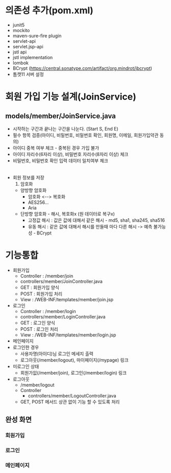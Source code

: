 # 의존성 추가(pom.xml)
- junit5
- mockito
- maven-sure-fire plugin
- servlet-api
- servlet.jsp-api
- jstl api
- jstl implementation
- lombok
- BCrypt (https://central.sonatype.com/artifact/org.mindrot/jbcrypt)
- 톰캣11 서버 설정

# 회원 가입 기능 설계(JoinService)
## models/member/JoinService.java
- 시작하는 구간과 끝나는 구간을 나눈다. (Start S, End E)
- 필수 항목 검증(아이디, 비밀번호, 비밀번호 확인, 회원명, 이메일, 회원가입약관 동의)
- 아이디 중복 여부 체크 - 중복된 경우 가입 불가
- 아이디 자리수(6자리 이상), 비밀번호 자리수(8자리 이상) 체크
- 비밀번호, 비밀번호 확인 입력 데이터 일치여부 체크
######
- 회원 정보를 저장 
  1) 암호화 
    - 양방향 암호화 
      - 암호화 <--> 복호화 
      - AES256... 
      - Aria
    - 단방향 암호화 - 해시, 복호화x (원 데이터로 복구x)
      - 고정값 해시 : 값은 값에 대해서 같은 해시 - md5, sha1, sha245, sha516 
      - 유동 해시 : 같은 값에 대해서 해시를 만들때 마다 다른 해시 -> 예측 불가능성 - BCrypt

# 기능통합
- 회원가입 
    - Controller : /member/join
    - controllers/member/JoinController.java
    - GET : 회원가입 양식 
    - POST : 회원가입 처리 
    - View : /WEB-INF/templates/member/join.jsp
- 로그인
  - Controller : /member/login
  - controllers/member/LoginController.java
  - GET : 로그인 양식
  - POST : 로그인 처리
  - View : /WEB-INF/templates/member/login.jsp
- 메인페이지
 - 로그인한 경우
   - 사용자명(아이디)님 로그인 메세지 출력
   - 로그아웃(/member/logout), 마이페이지(/mypage) 링크
 - 미로그인 상태
   - 회원가잆(/member/join), 로그인(/member/login) 링크
- 로그아웃
  - /member/logout 
  - Controller
    - controllers/member/LogoutController.java
  - GET, POST 메서드 상관 없이 기능 할 수 있도록 처리

## 완성 화면
### 회원가입

### 로그인

### 메인페이지